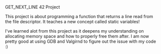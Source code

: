 GET_NEXT_LINE 42 Project

This project is about programming a function that returns a line read from the file descriptor.
It teaches a new concept called static variables!

I've learned alot from this project as it deepens my understanding on allocating memory space and how to properly free them after.
I am now pretty good at using GDB and Valgirnd to figure out the issue with my code :)
